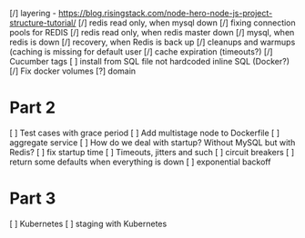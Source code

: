 [/] layering - https://blog.risingstack.com/node-hero-node-js-project-structure-tutorial/
[/] redis read only, when mysql down
[/] fixing connection pools for REDIS
[/] redis read only, when redis master down
[/] mysql, when redis is down
[/] recovery, when Redis is back up
[/] cleanups and warmups (caching is missing for default user
[/] cache expiration (timeouts?)
[/] Cucumber tags
[ ] install from SQL file not hardcoded inline SQL (Docker?)
[/] Fix docker volumes
[?] domain

# Part 2
[ ] Test cases with grace period
[ ] Add multistage node to Dockerfile
[ ] aggregate service
[ ] How do we deal with startup? Without MySQL but with Redis?
[ ] fix startup time
[ ] Timeouts, jitters and such
[ ] circuit breakers
[ ] return some defaults when everything is down
[ ] exponential backoff

# Part 3
[ ] Kubernetes
[ ] staging with Kubernetes